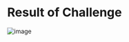 <h1>Result of Challenge</h1>

![image](https://user-images.githubusercontent.com/54715328/88870868-de487900-d1ec-11ea-9856-fede96ba1b3c.png)
